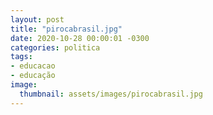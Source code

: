 ```yaml
---
layout: post
title: "pirocabrasil.jpg"
date: 2020-10-28 00:00:01 -0300
categories: politica
tags:
- educacao
- educação
image: 
  thumbnail: assets/images/pirocabrasil.jpg
---
```

